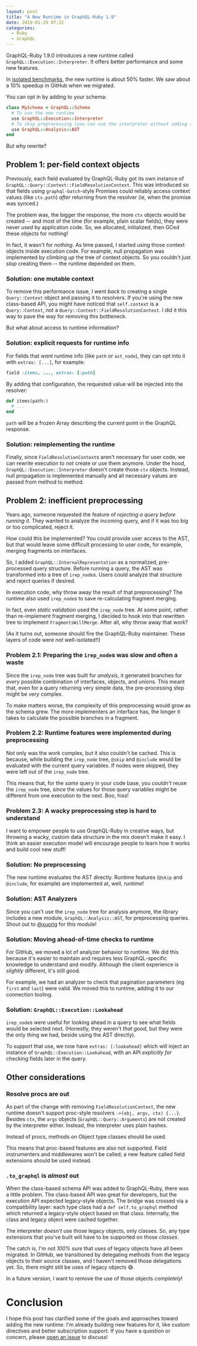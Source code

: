 ```yaml
---
layout: post
title: "A New Runtime in GraphQL-Ruby 1.9"
date: 2019-01-29 07:22
categories:
  - Ruby
  - GraphQL
---
```


GraphQL-Ruby 1.9.0 introduces a new runtime called `GraphQL::Execution::Interpreter`. It offers better performance and some new features.

<!-- more -->

In [isolated benchmarks](https://github.com/rmosolgo/graphql-ruby/issues/861#issuecomment-458533219), the new runtime is about 50% faster. We saw about a 10% speedup in GitHub when we migrated.

You can opt in by adding to your schema:

```ruby
class MySchema < GraphQL::Schema
  # To use the new runtime
  use GraphQL::Execution::Interpreter
  # To skip preprocessing (you can use the interpreter without adding this)
  use GraphQL::Analysis::AST
end
```

But why rewrite?

## Problem 1: per-field context objects

Previously, each field evaluated by GraphQL-Ruby got its own instance of `GraphQL::Query::Context::FieldResolutionContext`. This was introduced so that fields using `graphql-batch`-style Promises could reliably access context values (like `ctx.path`) _after_ returning from the resolver (ie, when the promise was synced.)

The problem was, the bigger the response, the more `ctx` objects would be created -- and most of the time (for example, plain scalar fields), they were never _used_ by application code. So, we allocated, initialized, then GCed these objects for nothing!

In fact, it wasn't for _nothing_. As time passed, I started using those context objects inside execution code. For example, null propagation was implemented by climbing _up_ the tree of context objects. So you couldn't just _stop_ creating them -- the runtime depended on them.

### Solution: one mutable context

To remove this performance issue, I went _back_ to creating a single `Query::Context` object and passing it to resolvers. If you're using the new class-based API, you might have noticed that `self.context` is a `Query::Context`, not a `Query::Context::FieldResolutionContext`. I did it this way to pave the way for removing this bottleneck.

But what about access to runtime information?

### Solution: explicit requests for runtime info

For fields that _want_ runtime info (like `path` or `ast_node`), they can opt into it with `extras: [...]`, for example:

```ruby
field :items, ..., extras: [:path]
```

By adding that configuration, the requested value will be injected into the resolver:

```ruby
def items(path:)
  # ...
end
```

`path` will be a frozen Array describing the current point in the GraphQL response.

### Solution: reimplementing the runtime

Finally, since `FieldResolutionContext`s aren't necessary for user code, we can rewrite execution to _not_ create or use them anymore. Under the hood, `GraphQL::Execution::Interpreter` doesn't create those `ctx` objects. Instead, null propagation is implemented manually and all necessary values are passed from method to method.

## Problem 2: inefficient preprocessing

Years ago, someone requested the feature of _rejecting a query before running it_. They wanted to analyze the incoming query, and if it was too big or too complicated, reject it.

How could this be implemented? You could provide user access to the AST, but that would leave some difficult processing to user code, for example, merging fragments on interfaces.

So, I added `GraphQL::InternalRepresentation` as a normalized, pre-processed query structure. Before running a query, the AST was transformed into a tree of `irep_node`s. Users could analyze that structure and reject queries if desired.

In execution code, why throw away the result of that preprocessing? The runtime also used `irep_node`s to save re-calculating fragment merging.

In fact, even _static validation_ used the `irep_node` tree. At some point, rather than re-implement fragment merging, I decided to hook into that rewritten tree to implement `FragmentsWillMerge`. After all, why throw away that work?

(As it turns out, someone should fire the GraphQL-Ruby maintainer. These layers of code were _not_ well-isolated!!)

### Problem 2.1: Preparing the `irep_node`s was slow and often a waste

Since the `irep_node` tree was built for _analysis_, it generated branches for _every_ possible combination of interfaces, objects, and unions. This meant that, even for a query returning very simple data, the pre-processing step might be _very_ complex.

To make matters worse, the complexity of this preprocessing would grow as the schema grew. The more implementers an interface has, the longer it takes to calculate the possible branches in a fragment.

### Problem 2.2: Runtime features were implemented during preprocessing

Not only was the work complex, but it also couldn't be cached. This is because, while building the `irep_node` tree, `@skip` and `@include` would be evaluated with the current query variables. If nodes were skipped, they were left out of the `irep_node` tree.

This means that, for the _same_ query in your code base, you _couldn't_ reuse the `irep_node` tree, since the values for those query variables might be different from one execution to the next. Boo, hiss!

### Problem 2.3: A wacky preprocessing step is hard to understand

I want to empower people to use GraphQL-Ruby in creative ways, but throwing a wacky, custom data structure in the mix doesn't make it easy. I think an easier execution model will encourage people to learn how it works and build cool new stuff!

### Solution: No preprocessing

The new runtime evaluates the AST directly. Runtime features (`@skip` and `@include`, for example) are implemented at, well, _runtime_!

### Solution: AST Analyzers

Since you can't use the `irep_node` tree for analysis anymore, the library includes a new module, `GraphQL::Analysis::AST`, for preprocessing queries. Shout out to [@xuorig](https://github.com/xuorig) for this module!

### Solution: Moving ahead-of-time checks to runtime

For GitHub, we moved a lot of analyzer behavior to runtime. We did this because it's easier to maintain and requires less GraphQL-specific knowledge to understand and modify. Although the client experience is _slightly_ different, it's still good.

For example, we had an analyzer to check that pagination parameters (eg `first` and `last`) were valid. We moved this to runtime, adding it to our connection tooling.

### Solution: `GraphQL::Execution::Lookahead`

`irep_node`s _were_ useful for looking ahead in a query to see what fields would be selected next. (Honestly, they weren't _that good_, but they were the only thing we had, beside using the AST directly).

To support that use, we now have `extras: [:lookahead]` which will inject an instance of `GraphQL::Execution::Lookahead`, with an API _explicitly for_ checking fields later in the query.

## Other considerations

### Resolve procs are out

As part of the change with removing `FieldResolutionContext`, the new runtime doesn't support proc-style resolvers `->(obj, args, ctx) {...}`. Besides `ctx`, the `args` objects (`GraphQL::Query::Arguments`) are not created by the interpreter either. Instead, the interpreter uses plain hashes.

Instead of procs, methods on Object type classes should be used.

This means that proc-based features are also not supported. Field instrumenters and middlewares won't be called; a new feature called field extensions should be used instead.

### `.to_graphql` is _almost_ out

When the class-based schema API was added to GraphQL-Ruby, there was a little problem. The class-based API was great for developers, but the execution API expected legacy-style objects. The bridge was crossed via a compatibility layer: each type class had a `def self.to_graphql` method which returned a legacy-style object based on that class. Internally, the class and legacy object were cached together.

The interpreter _doesn't_ use those legacy objects, only classes. So, any type extensions that you've built will have to be supported on those _classes_.

The catch is, I'm not _100% sure_ that uses of legacy objects have all been migrated. In GitHub, we transitioned by delegating methods from the legacy objects to their source classes, and I haven't removed those delegations yet. So, there might still be uses of legacy objects 😅.

In a future version, I want to remove the use of those objects _completely_!

# Conclusion

I hope this post has clarified some of the goals and approaches toward adding the new runtime. I'm already building new features for it, like custom directives and better subscription support. If you have a question or concern, please [open an issue](https://github.com/rmosolgo/graphql-ruby/issues/new) to discuss!
